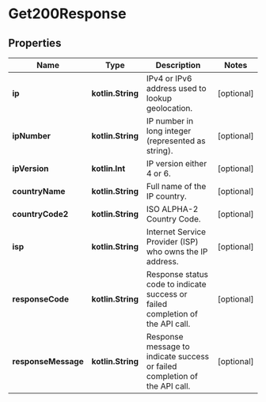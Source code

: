 
# Get200Response

## Properties
| Name | Type | Description | Notes |
| ------------ | ------------- | ------------- | ------------- |
| **ip** | **kotlin.String** | IPv4 or IPv6 address used to lookup geolocation. |  [optional] |
| **ipNumber** | **kotlin.String** | IP number in long integer (represented as string). |  [optional] |
| **ipVersion** | **kotlin.Int** | IP version either 4 or 6. |  [optional] |
| **countryName** | **kotlin.String** | Full name of the IP country. |  [optional] |
| **countryCode2** | **kotlin.String** | ISO ALPHA-2 Country Code. |  [optional] |
| **isp** | **kotlin.String** | Internet Service Provider (ISP) who owns the IP address. |  [optional] |
| **responseCode** | **kotlin.String** | Response status code to indicate success or failed completion of the API call. |  [optional] |
| **responseMessage** | **kotlin.String** | Response message to indicate success or failed completion of the API call. |  [optional] |



